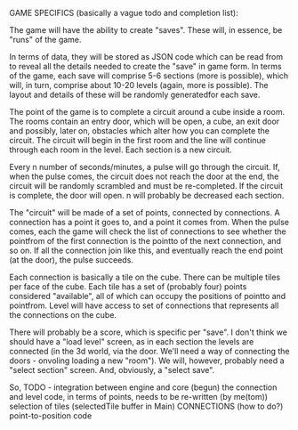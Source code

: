 GAME SPECIFICS (basically a vague todo and completion list):

The game will have the ability to create "saves". These will, in essence, be "runs" of the game. 

In terms of data, they will be stored as JSON code which can be read from to reveal all the details needed to 
create the "save" in game form.
In terms of the game, each save will comprise 5-6 sections (more is possible), which will, in turn, comprise about 10-20 
levels (again, more is possible). The layout and details of these will be randomly generatedfor each save.

The point of the game is to complete a circuit around a cube inside a room. The rooms contain an entry door, which will be 
open, a cube, an exit door and possibly, later on, obstacles which alter how you can complete the circuit. The circuit
will begin in the first room and the line will continue through each room in the level. Each section is a new circuit. 

Every n number of seconds/minutes, a pulse will go through the circuit. If, when the pulse comes, the circuit does not reach the
door at the end, the circuit will be randomly scrambled and must be re-completed. If the circuit is complete, the door will open.
n will probably be decreased each section.

The "circuit" will be made of a set of points, connected by connections. A connection has a point it goes to, and a point it
comes from. When the pulse comes, each the game will check the list of connections to see whether the pointfrom of the first
connection is the pointto of the next connection, and so on. If all the connection join like this, and eventually reach the end 
point (at the door), the pulse succeeds.

Each connection is basically a tile on the cube. There can be multiple tiles per face of the cube. Each tile has a set of 
(probably four) points considered "available", all of which can occupy the positions of pointto and pointfrom.
Level will have access to set of connections that represents all the connections on the cube.

There will probably be a score, which is specific per "save". I don't think we should have a "load level" screen, as in each 
section the levels are connected (in the 3d world, via the door. We'll need a way of connecting the doors - onvoling loading a new 
"room"). We will, however, probably need a "select section" screen. And, obviously, a "select save".

So, TODO - 
    integration between engine and core (begun)
    the connection and level code, in terms of points, needs to be re-written (by me(tom))
    selection of tiles (selectedTile buffer in Main)
    CONNECTIONS (how to do?)
    point-to-position code